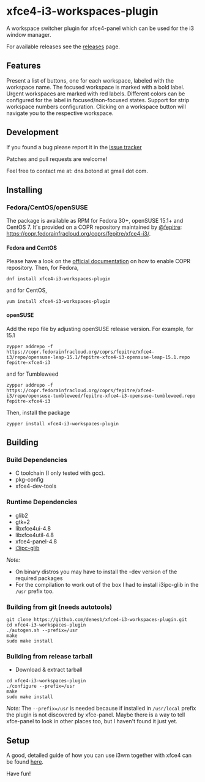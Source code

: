 xfce4-i3-workspaces-plugin
==========================

A workspace switcher plugin for xfce4-panel which can be used for the i3 window manager.

For available releases see the [releases](https://github.com/denesb/xfce4-i3-workspaces-plugin/releases) page.

Features
--------

Present a list of buttons, one for each workspace, labeled with the workspace name.
The focused workspace is marked with a bold label. Urgent workspaces are marked with red labels.
Different colors can be configured for the label in focused/non-focused states.
Support for strip workspace numbers configuration.
Clicking on a workspace button will navigate you to the respective workspace.

Development
-----------

If you found a bug please report it in the [issue tracker](https://github.com/denesb/xfce4-i3-workspaces-plugin/issues "Bugs")

Patches and pull requests are welcome!

Feel free to contact me at: dns.botond at gmail dot com.

Installing
----------

### Fedora/CentOS/openSUSE

The package is available as RPM for Fedora 30+, openSUSE 15.1+ and CentOS 7. It's provided on a COPR
repository maintained by [@fepitre](https://github.com/fepitre): https://copr.fedorainfracloud.org/coprs/fepitre/xfce4-i3/.

#### Fedora and CentOS

Please have a look on the [official documentation](https://docs.pagure.org/copr.copr/how_to_enable_repo.html#how-to-enable-repo) on how to enable COPR repository. Then, for Fedora,

```
dnf install xfce4-i3-workspaces-plugin
```

and for CentOS,

```
yum install xfce4-i3-workspaces-plugin
```

#### openSUSE

Add the repo file by adjusting openSUSE release version. For example, for 15.1

```
zypper addrepo -f https://copr.fedorainfracloud.org/coprs/fepitre/xfce4-i3/repo/opensuse-leap-15.1/fepitre-xfce4-i3-opensuse-leap-15.1.repo fepitre-xfce4-i3
```

and for Tumbleweed

```
zypper addrepo -f https://copr.fedorainfracloud.org/coprs/fepitre/xfce4-i3/repo/opensuse-tumbleweed/fepitre-xfce4-i3-opensuse-tumbleweed.repo fepitre-xfce4-i3
```

Then, install the package

```
zypper install xfce4-i3-workspaces-plugin
```

Building
--------

### Build Dependencies

* C toolchain (I only tested with gcc).
* pkg-config
* xfce4-dev-tools

### Runtime Dependencies
* glib2
* gtk+2
* libxfce4ui-4.8
* libxfce4util-4.8
* xfce4-panel-4.8
* [i3ipc-glib](https://github.com/acrisci/i3ipc-glib "i3ipc-glib")

*Note:*
+ On binary distros you may have to install the -dev version of the required
packages
+ For the compilation to work out of the box I had to install i3ipc-glib in
the `/usr` prefix too.

### Building from git (needs autotools)
```
git clone https://github.com/denesb/xfce4-i3-workspaces-plugin.git
cd xfce4-i3-workspaces-plugin
./autogen.sh --prefix=/usr
make
sudo make install
```

### Building from release tarball
* Download & extract tarball

```
cd xfce4-i3-workspaces-plugin
./configure --prefix=/usr
make
sudo make install
```

*Note:*
The `--prefix=/usr` is needed because if installed in `/usr/local` prefix the
plugin is not discovered by xfce-panel. Maybe there is a way to tell xfce-panel
to look in other places too, but I haven't found it just yet.

Setup
-----

A good, detailed guide of how you can use i3wm together with xfce4 can be found [here](http://feeblenerd.blogspot.ro/2015/11/pretty-i3-with-xfce.html).

Have fun!
